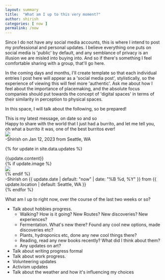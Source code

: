 ```yaml
---
layout: summary
title:  "What am I up to this very moment?"
author: shirish
categories: [ now ]
permalink: /now
---
```


Since I do not have any social media accounts, this is where I intend to post my professional and personal updates. I believe everything one puts on social media is 'public' by default, and any semblance of privacy is an illusion we are misled into buying into. And so if there's something I feel comfortable sharing with a group, that'll go here.

In the coming days and months, I'll create template so that each individual entries I post here will appear as a 'social media post', stylistically, so the experience of viewing this will feel more 'authentic'. Ask me about how I feel about the importance of placemaking, and the absolute focus companies should put towards the concept of 'digital spaces' in terms of their similarity in perception to physical spaces.

In this space, I will talk about the following, so be prepared!

<link href="{{ site.url }}/assets/css/tooltip.css" rel="stylesheet">

<div class="message tooltip-left">
This is my latest message, on date so and so
</div>

<div class="message tooltip-right">
  <div class='cont'>
  Happy to share with the world that I just had a burrito, and let me tell you, oh what a burrito it was, one of the best burritos ever!
  </div>
  <div class="img">
    <img src="https://www.shirish.me/assets/images/profile/4.jpg">
  </div>
<div class="date-box">-Shirish on Jan 12, 2023 from Seattle, WA</div>
</div>

{% for update in site.data.updates %}
<div class="message tooltip-right">
  <div class='cont'>
  {{update.content}}
  </div>
  {% if update.image %}
  <div class="img">
    <img src="{{update.image}}">
  </div>
  {% endif %}
<div class="date-box">-Shirish on {{ update.date | default: "now" | date: "%B %d, %Y" }} from {{ update.location | default: Seattle, WA }}</div>
</div>
{% endfor %}



What am I up to right now, over the course of the last two weeks or so?
  * Talk about hobbies progress.
    * Walking? How is it going? New Routes? New discoveries? New experiences?
    * Fermentation. What's new there? Found any cool new options, made discoveries etc?
    * Plants, hydroponics etc, done any new cool things there?
    * Reading, read any new books recently? What did I think about them?
    * Any updates on art?
  * Talk about writing progress formal
  * Talk about work progress.
  * Volunteering updates
  * Activism updates
  * Talk about the weather and how it's influencing my choices
